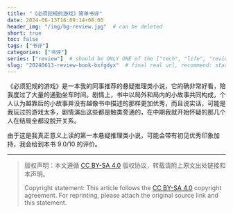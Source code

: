 ```yaml
---
title: "《必须犯规的游戏》简单书评"
date: 2024-06-13T16:09:14+08:00
header_img: "/img/bg-review.jpg"  # can be deleted
short: true
toc: false
tags: ["书评"]
categories: ["书评"]
series: ["review"]  # should be ONLY ONE of the ["tech", "life", "review"]
slug: "20240613-review-book-bxfgdyx"  # final real url, recommend: start by date, follow lower case words with hyphen splitter. E.g., `20230316-text-title`
---
```


《必须犯规的游戏》是一本我的同事推荐的悬疑推理类小说，它的确非常好看，陪我度过了大量的通勤坐车时间。剧情上，书中以局外和局内的小故事共同构成，个人认为越靠后的小故事并没有越像书中描述的那样更加优秀，而且说实话，可能是我玩过的游戏太多，剧情演出这些都是触类旁通的，在中期我就开始怀疑的那几个人在结局全都没脱开关系。

由于这是我真正意义上读的第一本悬疑推理类小说，可能会带有初见优秀印象加持，我会给到本书 9.0/10 的评价。

---

> 版权声明：本文遵循 [CC BY-SA 4.0](https://creativecommons.org/licenses/by-sa/4.0/deed.zh) 版权协议，转载请附上原文出处链接和本声明。
>
> Copyright statement: This article follows the [CC BY-SA 4.0](https://creativecommons.org/licenses/by-sa/4.0/deed.en) copyright agreement. For reprinting, please attach the original source link and this statement.
